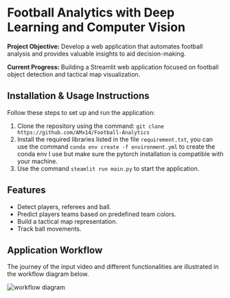 # Football Analytics with Deep Learning and Computer Vision

**Project Objective:** Develop a web application that automates football analysis and provides valuable insights to aid decision-making.

**Current Progress:** Building a Streamlit web application focused on football object detection and tactical map visualization.

## Installation & Usage Instructions

Follow these steps to set up and run the application:

1. Clone the repository using the command:  `git clone https://github.com/AMx14/Football-Analytics `
2. Install the required libraries listed in the file `requirement.txt`, you can use the command `conda env create -f environment.yml` to create the conda env I use but make sure the pytorch installation is compatible with your machine.
3. Use the command `steamlit run main.py` to start the application.
    
## Features

- Detect players, referees and ball.
- Predict players teams based on predefined team colors.
- Build a tactical map representation.
- Track ball movements.


## Application Workflow

The journey of the input video and different functionalities are illustrated in the workflow diagram below.

![workflow diagram](https://github.com/Hmzbo/Football-Analytics-with-Deep-Learning-and-Computer-Vision/assets/62519374/8a934460-5f7f-4170-a2b2-d89c77fce2fe)

